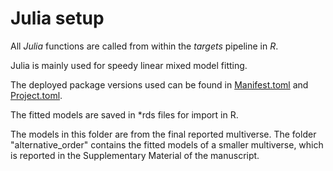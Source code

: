 # Julia setup

All *Julia* functions are called from within the *targets* pipeline in *R*.

Julia is mainly used for speedy linear mixed model fitting.

The deployed package versions used can be found in [Manifest.toml](Manifest.toml) and [Project.toml](Project.toml).


The fitted models are saved in *rds files for import in R.

The models in this folder are from the final reported multiverse. The folder "alternative_order" contains the fitted models of a smaller multiverse, which is reported in the Supplementary Material of the manuscript.
